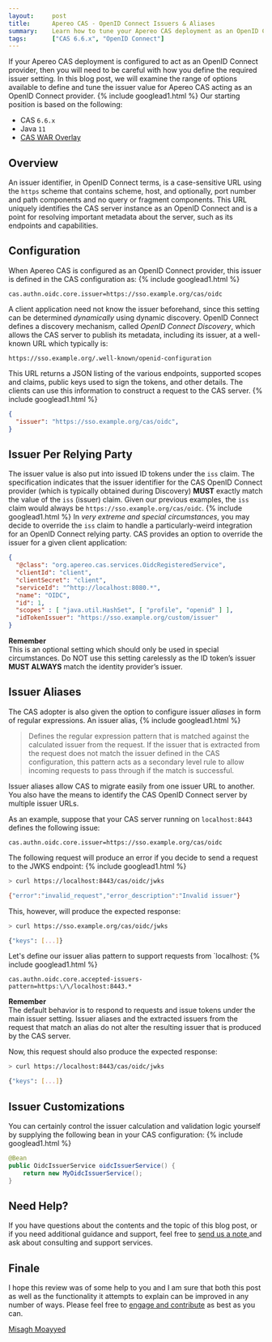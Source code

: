 ```yaml
---
layout:     post
title:      Apereo CAS - OpenID Connect Issuers & Aliases
summary:    Learn how to tune your Apereo CAS deployment as an OpenID Connect provider to respond to authentication requests from multiple hosts with different issuer patterns and aliases.
tags:       ["CAS 6.6.x", "OpenID Connect"]
---
```


If your Apereo CAS deployment is configured to act as an OpenID Connect provider, then you will need to be careful with how you define the required issuer setting. In this blog post, we will examine the range of options available to define and tune the issuer value for Apereo CAS acting as an OpenID Connect provider. 
{% include googlead1.html  %}
Our starting position is based on the following:

- CAS `6.6.x`
- Java `11`
- [CAS WAR Overlay](https://github.com/apereo/cas-overlay-template)

## Overview

An issuer identifier, in OpenID Connect terms, is a case-sensitive URL using the `https` scheme that contains scheme, host, and optionally, port number and path components and no query or fragment components. This URL uniquely identifies the CAS server instance as an OpenID Connect and is a point for resolving important metadata about the server, such as its endpoints and capabilities.

## Configuration

When Apereo CAS is configured as an OpenID Connect provider, this issuer is defined in the CAS configuration as:
{% include googlead1.html  %}
```properties
cas.authn.oidc.core.issuer=https://sso.example.org/cas/oidc
```

A client application need not know the issuer beforehand, since this setting can be determined *dynamically* using dynamic discovery. OpenID Connect defines a discovery mechanism, called *OpenID Connect Discovery*, which allows the CAS server to publish its metadata, including its issuer, at a well-known URL which typically is:

```
https://sso.example.org/.well-known/openid-configuration
```

This URL returns a JSON listing of the various endpoints, supported scopes and claims, public keys used to sign the tokens, and other details. The clients can use this information to construct a request to the CAS server.
{% include googlead1.html  %}
```json
{
  "issuer": "https://sso.example.org/cas/oidc",
}
```

## Issuer Per Relying Party

The issuer value is also put into issued ID tokens under the `iss` claim. The specification indicates that the issuer identifier for the CAS OpenID Connect provider (which is typically obtained during Discovery) **MUST** exactly match the value of the `iss` (issuer) claim. Given our previous examples, the `iss` claim would always be `https://sso.example.org/cas/oidc`.
{% include googlead1.html  %}
In *very extreme and special circumstances*, you may decide to override the `iss` claim to handle a particularly-weird integration for an OpenID Connect relying party. CAS provides an option to override the issuer for a given client application:

```json
{
  "@class": "org.apereo.cas.services.OidcRegisteredService",
  "clientId": "client",
  "clientSecret": "client",
  "serviceId": "^http://localhost:8080.*",
  "name": "OIDC",
  "id": 1,
  "scopes" : [ "java.util.HashSet", [ "profile", "openid" ] ],
  "idTokenIssuer": "https://sso.example.org/custom/issuer"
}
```

<div class="alert alert-warning">
  <strong>Remember</strong><br/>This is an optional setting which should only be used in special circumstances. Do NOT use this setting carelessly as the ID token’s issuer <strong>MUST ALWAYS</strong> match the identity provider’s issuer.
</div>

## Issuer Aliases

The CAS adopter is also given the option to configure issuer *aliases* in form of regular expressions. An issuer alias,
{% include googlead1.html  %}
>  Defines the regular expression pattern that is matched against the calculated issuer from the request. If the issuer that is extracted from the request does not match the issuer defined in the CAS configuration, this pattern acts as a secondary level rule to allow incoming requests to pass through if the match is successful. 

Issuer aliases allow CAS to migrate easily from one issuer URL to another. You also have the means to identify the CAS OpenID Connect server by multiple issuer URLs.

As an example, suppose that your CAS server running on `localhost:8443` defines the following issue:

```properties
cas.authn.oidc.core.issuer=https://sso.example.org/cas/oidc
```

The following request will produce an error if you decide to send a request to the JWKS endpoint:
{% include googlead1.html  %}
```bash
> curl https://localhost:8443/cas/oidc/jwks

{"error":"invalid_request","error_description":"Invalid issuer"}
```

This, however, will produce the expected response:

```bash
> curl https://sso.example.org/cas/oidc/jwks

{"keys": [...]}
```

Let's define our issuer alias pattern to support requests from `localhost:
{% include googlead1.html  %}
```properties
cas.authn.oidc.core.accepted-issuers-pattern=https:\/\/localhost:8443.*
```

<div class="alert alert-info">
  <strong>Remember</strong><br/>The default behavior is to respond to requests and issue tokens under the main issuer setting. Issuer aliases and the extracted issuers from the request that match an alias do not alter the resulting issuer that is produced by the CAS server.
</div>

Now, this request should also produce the expected response:

```bash
> curl https://localhost:8443/cas/oidc/jwks

{"keys": [...]}
```

## Issuer Customizations

You can certainly control the issuer calculation and validation logic yourself by supplying the following bean in your CAS configuration:
{% include googlead1.html  %}
```java
@Bean
public OidcIssuerService oidcIssuerService() {
    return new MyOidcIssuerService();
}
```

## Need Help?

If you have questions about the contents and the topic of this blog post, or if you need additional guidance and support, feel free to [send us a note ](/#contact-section-header) and ask about consulting and support services.

## Finale

I hope this review was of some help to you and I am sure that both this post as well as the functionality it attempts to explain can be improved in any number of ways. Please feel free to [engage and contribute](https://apereo.github.io/cas/developer/Contributor-Guidelines.html) as best as you can.

[Misagh Moayyed](https://fawnoos.com)
